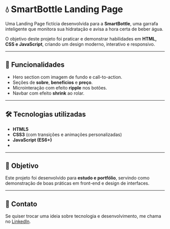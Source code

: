 # 💧 SmartBottle Landing Page

Uma Landing Page fictícia desenvolvida para a **SmartBottle**, uma garrafa inteligente que monitora sua hidratação e avisa a hora certa de beber água.

O objetivo deste projeto foi praticar e demonstrar habilidades em **HTML, CSS e JavaScript**, criando um design moderno, interativo e responsivo.

---

## 🚀 Funcionalidades
- Hero section com imagem de fundo e call-to-action.
- Seções de **sobre**, **benefícios** e **preço**.
- Microinteração com efeito **ripple** nos botões.
- Navbar com efeito **shrink** ao rolar.

---

## 🛠️ Tecnologias utilizadas
- **HTML5**  
- **CSS3** (com transições e animações personalizadas)  
- **JavaScript (ES6+)**
- 
---

## 🎯 Objetivo
Este projeto foi desenvolvido para **estudo e portfólio**, servindo como demonstração de boas práticas em front-end e design de interfaces.

---

## 📩 Contato
Se quiser trocar uma ideia sobre tecnologia e desenvolvimento, me chama no [LinkedIn](https://www.linkedin.com/in/pedro-santos-de-almeida-317730209/).
